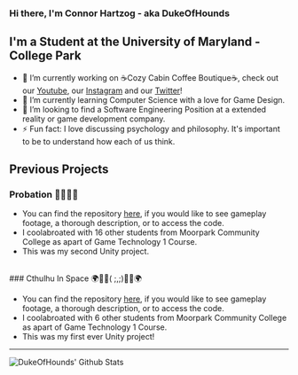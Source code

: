 ### Hi there, I'm Connor Hartzog - aka DukeOfHounds

## I'm a Student at the University of Maryland - College Park
- 🔭 I’m currently working on ☕Cozy Cabin Coffee Boutique☕, check out our [Youtube][CCCBYouTube], our [Instagram][CCCBInstagram] and our [Twitter][CCCBTwitter]! 
- 🌱 I’m currently learning Computer Science with a love for Game Design.
- 👯 I’m looking to find a Software Engineering Position at a extended reality or game development company. 
- ⚡ Fun fact: I love discussing psychology and philosophy. It's important to be to understand how each of us think. 


##  Previous Projects


### Probation 👴🥼💉🧸

- You can find the repository [here][PrbGithub], if you would like to see gameplay footage, a thorough description, or to access the code.
- I coolabroated with 16 other students from Moorpark Community College as apart of Game Technology 1 Course. 
- This was my second Unity project.

<br>
### Cthulhu In Space 🌍🚀🌌( ;,;)🌌🚀🌍

-  You can find the repository [here][CISGithub], if you would like to see gameplay footage, a thorough description, or to access the code.
-  I coolabroated with 6 other students from Moorpark Community College as apart of Game Technology 1 Course. 
-  This was my first ever Unity project!

---

<img align = "left" alt = "DukeOfHounds' Github Stats" src = "https://github-readme-stats.vercel.app/api?username=DukeOfHounds&show_icons=true&hide_border=true" />

<br />

[CCCBYouTube]: https://www.youtube.com/channel/UCTaYMmXYWcC_iW1X8_XdQJQ
[CCCBInstagram]: https://www.instagram.com/cozy_cabin_coffee_boutique/
[CCCBTwitter]: https://twitter.com/CozyCabinCoffee
[CISGithub]: https://github.com/DukeOfHounds/Cathulu-but-in-Space/tree/develop
[PrbGithub]: https://github.com/DukeOfHounds/AdventureHorror
